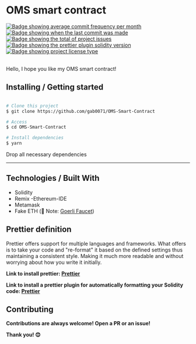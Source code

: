 <h1>OMS smart contract</h1>

   <a href="https://github.com/gab0071/OMS-Smart-Contract/commits/main" target="_blank">
     <img src="https://img.shields.io/github/commit-activity/m/gab0071/OMS-Smart-Contract" alt="Badge showing average commit frequency per month"/>
  </a>

  <a href="https://github.com/gab0071/OMS-Smart-Contract/commits/main" target="_blank">
    <img src="https://img.shields.io/github/last-commit/gab0071/OMS-Smart-Contract" alt="Badge showing when the last commit was made"/>
  </a>

  <a href="https://github.com/gab0071/OMS-Smart-Contract/issues" target="_blank">
    <img src="https://img.shields.io/github/issues/gab0071/OMS-Smart-Contract" alt="Badge showing the total of project issues"/>
  </a>
  
  <a href="https://www.npmjs.com/package/prettier-plugin-solidity" target="_blank">
    <img src="https://img.shields.io/badge/prettier%20plugin%20solidity-1.0.0-pink.svg" alt="Badge showing the prettier plugin solidity version"/>
  </a>
  
  <a href="https://github.com/maurodesouza/profile-readme-generator/blob/master/LICENSE.md" target="_blank">
    <img alt="Badge showing project license type" src="https://img.shields.io/github/license/maurodesouza/profile-readme-generator?color=f85149">
  </a>
  
  <br>
  <br>
  
<p>Hello, I hope you like my OMS smart contract!</p>


<h2> Installing / Getting started </h2>

```bash

# Clone this project
$ git clone https://github.com/gab0071/OMS-Smart-Contract

# Access
$ cd OMS-Smart-Contract

# Install dependencies
$ yarn

```  
<p>Drop all necessary dependencies</p>
<hr>

<h2> Technologies / Built With </h2>

- Solidity
- Remix -Ethereum-IDE
- Metamask
- Fake ETH (🚨 Note: <a href="https://goerlifaucet.com/"> Goerli Faucet</a>)

<h2>Prettier definition </h2>
<p> Prettier offers support for multiple languages and frameworks. What <Prettier> offers is to take your code and "re-format" it based on the defined settings thus maintaining a consistent style. Making it much more readable and without worrying about how you write it initially.</p>

<p> <strong> Link to install prettier: <a href="https://prettier.io/docs/en/install.html">Prettier</a> <strong></p>
<p> <strong> Link to install a prettier plugin for automatically formatting your Solidity code: <a href="https://www.npmjs.com/package/prettier-plugin-solidity">Prettier</a> <strong></p>

<h2>Contributing</h2>

<p> Contributions are always welcome! Open a PR or an issue!</p>

<p> Thank you! 😊 </p>
